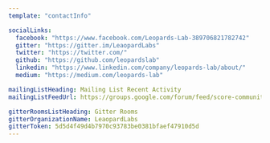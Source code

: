```yaml
---
template: "contactInfo"

socialLinks:
  facebook: "https://www.facebook.com/Leopards-Lab-389706821782742"
  gitter: "https://gitter.im/LeaopardLabs"
  twitter: "https://twitter.com/"
  github: "https://github.com/leopardslab"
  linkedin: "https://www.linkedin.com/company/leopards-lab/about/"
  medium: "https://medium.com/leopards-lab"

mailingListHeading: Mailing List Recent Activity
mailingListFeedUrl: https://groups.google.com/forum/feed/score-community/msgs/rss.xml?num=50

gitterRoomsListHeading: Gitter Rooms
gitterOrganizationName: LeaopardLabs
gitterToken: 5d5d4f49d4b7970c93783be0381bfaef47910d5d
---
```

